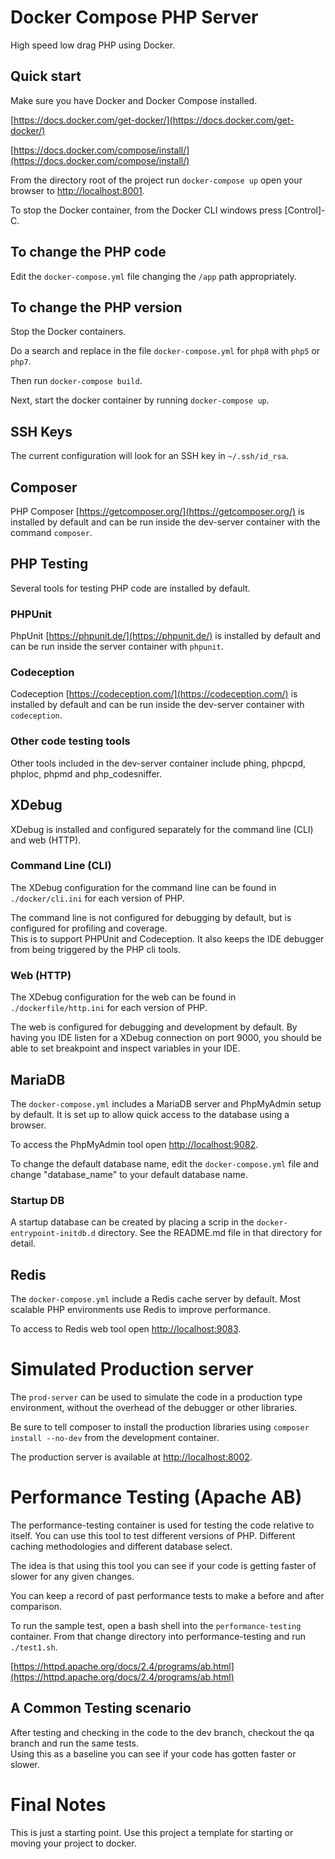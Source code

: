 # Docker Compose PHP Server 

High speed low drag PHP using Docker.

## Quick start

Make sure you have Docker and Docker Compose installed.

[https://docs.docker.com/get-docker/](https://docs.docker.com/get-docker/)

[https://docs.docker.com/compose/install/](https://docs.docker.com/compose/install/)

From the directory root of the project run `docker-compose up` open your browser to 
[http://localhost:8001](http://localhost:8001).

To stop the Docker container, from the Docker CLI windows press [Control]-C.

## To change the PHP code

Edit the `docker-compose.yml` file changing the `/app` path appropriately.

## To change the PHP version

Stop the Docker containers.

Do a search and replace in the file `docker-compose.yml` for `php8` with `php5` or `php7`.

Then run `docker-compose build`.

Next, start the docker container by running `docker-compose up`.

## SSH Keys

The current configuration will look for an SSH key in `~/.ssh/id_rsa`.

## Composer

PHP Composer [https://getcomposer.org/](https://getcomposer.org/) is installed by default and can be run inside
the dev-server container with the command `composer`.

## PHP Testing

Several tools for testing PHP code are installed by default.

### PHPUnit

PhpUnit [https://phpunit.de/](https://phpunit.de/) is installed by default and can be run inside the server 
container with `phpunit`.

### Codeception

Codeception [https://codeception.com/](https://codeception.com/) is installed by default and can be run inside
the dev-server container with `codeception`.

### Other code testing tools

Other tools included in the dev-server container include phing, phpcpd, phploc, phpmd and php_codesniffer.

## XDebug

XDebug is installed and configured separately for the command line (CLI) and web (HTTP).

### Command Line (CLI)

The XDebug configuration for the command line can be found in `./docker/cli.ini` for each version of PHP.

The command line is not configured for debugging by default, but is configured for profiling and coverage.  
This is to support PHPUnit and Codeception.  It also keeps the IDE debugger from being triggered by the PHP
cli tools.

### Web (HTTP)

The XDebug configuration for the web can be found in `./dockerfile/http.ini` for each version of PHP.

The web is configured for debugging and development by default.  By having you IDE listen for a XDebug connection
on port 9000, you should be able to set breakpoint and inspect variables in your IDE.

## MariaDB

The `docker-compose.yml` includes a MariaDB server and PhpMyAdmin setup by default.  It is set up to allow quick 
access to the database using a browser.  

To access the PhpMyAdmin tool open [http://localhost:9082](http://localhost:9082).

To change the default database name, edit the `docker-compose.yml` file and change "database_name" to your 
default database name.

### Startup DB

A startup database can be created by placing a scrip in the `docker-entrypoint-initdb.d` directory.  See the README.md
file in that directory for detail.

## Redis

The `docker-compose.yml` include a Redis cache server by default.  Most scalable PHP environments use Redis 
to improve performance.  

To access to Redis web tool open [http://localhost:9083](http://localhost:9083).

# Simulated Production server

The `prod-server` can be used to simulate the code in a production type environment, without the overhead
of the debugger or other libraries.  

Be sure to tell composer to install the production libraries using `composer install --no-dev` from the
development container.

The production server is available at [http://localhost:8002](http://localhost:8002).

# Performance Testing (Apache AB)

The performance-testing container is used for testing the code relative to itself.  You can use this 
tool to test different versions of PHP.  Different caching methodologies and different database select.

The idea is that using this tool you can see if your code is getting faster of slower for any given changes.  

You can keep a record of past performance tests to make a before and after comparison.

To run the sample test, open a bash shell into the `performance-testing` container.  From that change directory 
into performance-testing and run `./test1.sh`.

[https://httpd.apache.org/docs/2.4/programs/ab.html](https://httpd.apache.org/docs/2.4/programs/ab.html)

## A Common Testing scenario 

After testing and checking in the code to the dev branch, checkout the qa branch and run the same tests.  
Using this as a baseline you can see if your code has gotten faster or slower.

# Final Notes

This is just a starting point.  Use this project a template for starting or moving your project to docker.